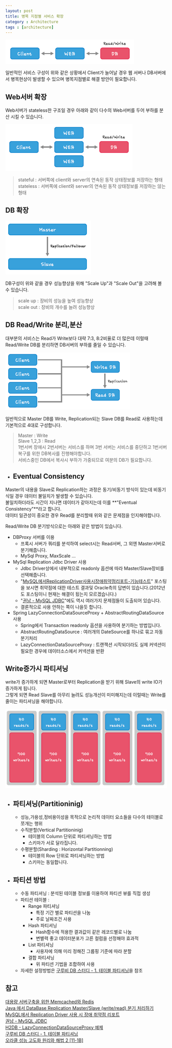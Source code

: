 ```yaml
---
layout: post
title: 병목 지점별 서비스 확장
category : Architecture
tags : [architecture]
---
```


![일반적인 서비스의 기본구성](/assets/img/architecture/architecture-traffic-issue/1.png)    

일반적인 서비스 구성이 위와 같은 상황에서 Client가 늘어날 경우 웹 서버나 DB서버에서 병목현상이 발생할 수 있으며 병목지점별로 해결 방안이 필요합니다.    

Web서버 확장
----
Web서버가 stateless한 구조일 경우 아래와 같이 다수의 Web서버를 두어 부하를 분산 시킬 수 있습니다.    

![병목현상해결을 위한 웹 서버의 확장](/assets/img/architecture/architecture-traffic-issue/2.png)   

> stateful : 서버쪽에 client와 server의 연속된 동작 상태정보를 저장하는 형태    
> stateless : 서버쪽에 client와 server의 연속된 동작 상태정보를 저장하는 않는 형태

DB 확장
----
![일반적인 서비스의 DB구성](/assets/img/architecture/architecture-traffic-issue/3.png)   

DB구성이 위와 같을 경우 성능향상을 위해 "Scale Up"과 "Scale Out"을 고려해 볼 수 있습니다.

> scale up : 장비의 성능을 높여 성능향상     
> scale out : 장비의 개수를 늘려 성능향상     

DB Read/Write 분리,분산
----
대부분의 서비스는 Read가 Write보다 대략 7:3, 8:2비율로 더 많은데 이럴때 Read/Write DB를 분리하면 DB서버의 부하를 줄일 수 있습니다.   

![Read/Write DB 분리](/assets/img/architecture/architecture-traffic-issue/4.png)   

일반적으로 Master DB를 Write, Replication되는 Slave DB를 Read로 사용하는데 기본적으로 4대로 구성합니다.    
> Master : Write     
> Slave 1,2,3 : Read     
> 1번서버 장애시 2번서버는 서비스를 하며 3번 서버는 서비스를 중단하고 1번서버 복구를 위한 DB복사를 진행해야합니다.     
> 서비스중인 DB에서 복사시 부하가 가중되므로 여분의 DB가 필요합니다.     

- ## Eventual Consistency ##   
Master의 내용을 Slave로 Replication하는 과정은 동기/비동기 방식이 있는데 비동기식일 경우 데이터 불일치가 발생할 수 있습니다.    
불일치하더라도 시간이 지나면 데이터가 같아지는데 이를 **"Eventual Consistency"**라고 합니다.    
데이터 일관성이 중요한 경우 Read를 분리할때 위와 같은 문제점을 인지해야합니다.

Read/Write DB 분기방식으로는 아래와 같은 방법이 있습니다.

- DBProxy 서버를 이용
  + 프록시 서버가 쿼리를 분석하여 select시는 Read서버, 그 외엔 Master서버로 분기해줍니다.
  + MySql Proxy, MaxScale ...
- MySql Replication Jdbc Driver 사용
  + Jdbc Driver상에서 내부적으로 readonly 옵션에 따라 Master/Slave장비를 선택해줍니다.
  + "[MySQL에서ReplicationDriver사용시장애취약점리포트-기능테스트](http://gywn.net/2012/07/mysql-replication-driver-error-report/#MySQL에서ReplicationDriver사용시장애취약점리포트-기능테스트)" 포스팅을 보시면 취약점에 대한 테스트 결과및 Oracle측의 답변이 있습니다.(2012년도 포스팅이니 현재는 해결이 됬는지 모르겠습니다.)
  + "[권남 - MySQL JDBC](http://kwonnam.pe.kr/wiki/database/mysql/jdbc#replication_jdbc_driver)"에도 역시 여러가지 문제점들이 도출되어 있습니다.
  + 결론적으로 사용 안하는 쪽이 나을듯 합니다.
- Spring LazyConnectionDataSourceProxy + AbstractRoutingDataSource 사용
  + Spring에서 Transaction readonly 옵션을 사용하여 분기하는 방법입니다.
  + AbstractRoutingDataSource : 여러개의 DateSource를 하나로 묶고 자동 분기처리    
  + LazyConnectionDataSourceProxy : 트랜잭션 시작되더라도 실제 커넥션이 필요한 경우에 데이터소스에서 커넥션을 반환

Write증가시 파티셔닝
----
write가 증가하게 되면 Master로부터 Replication을 받기 위해 Slave의 write IO가 증가하게 됩니다.       
그렇게 되면 Read Slave를 아무리 늘려도 성능개선이 미미해지는데 이럴때는 Write를 줄이는 파티셔닝을 해야합니다.     

![Read/Write DB 분리](/assets/img/architecture/architecture-traffic-issue/5.png)   


- ## 파티셔닝(Partitioninig) ##
  + 성능,가용성,정비용이성을 목적으로 논리적 데이터 요소들을 다수의 테이블로 쪼개는 행위
  + 수직분할(Vertical Partitioninig)
    * 테이블의 Column 단위로 파티셔닝하는 방법
    * 스키마가 서로 달라집니다.
  + 수평분할(Sharding : Horizontal Partitionning)
    * 테이블의 Row 단위로 파티셔닝하는 방법
    * 스키마는 동일합니다.

- ## 파티션 방법 ##
  + 수동 파티셔닝 : 분석된 테이블 정보를 이용하여 파티션 뷰를 직접 생성
  + 파티션 테이블 :
    * Range 파티셔닝
      - 특정 기간 별로 파티션을 나눔
      - 주로 날짜조건 사용
    * Hash 파티셔닝
      - Hash함수에 적용한 결과값이 같은 레코드별로 나눔
      - 변별력 좋고 데이터분포가 고른 컬럼을 선정해야 효과적
    * List 파티셔닝
      - 사용자에 의해 미리 정해진 그룹핑 기준에 따라 분할
    * 결합 파티셔닝
      - 위 파티션 기법을 조합하여 사용
  + 자세한 설정방법은 [구루비 DB 스터디 - 1. 테이블 파티셔닝](http://wiki.gurubee.net/pages/viewpage.action?pageId=26742648)을 참조


참고
----
[대용량 서버구축을 위한 Memcached와 Redis](http://www.hanbit.co.kr/store/books/look.php?p_code=E1904063627)     
[Java 에서 DataBase Replication Master/Slave (write/read) 분기 처리하기](http://kwon37xi.egloos.com/5364167)    
[MySQL에서 Replication Driver 사용 시 장애 취약점 리포트](http://gywn.net/2012/07/mysql-replication-driver-error-report/)     
[권남 - MySQL JDBC](http://kwonnam.pe.kr/wiki/database/mysql/jdbc)        
[H2DB - LazyConnectionDataSourceProxy 예제](http://www.programcreek.com/java-api-examples/index.php?source_dir=replication-datasource-master/src/test/java/kr/pe/kwonnam/replicationdatasource/config/WithRoutingDataSourceConfig.java)     
[구루비 DB 스터디 - 1. 테이블 파티셔닝](http://wiki.gurubee.net/pages/viewpage.action?pageId=26742648)     
[오라클 성능 고도화 원리와 해법 2 [11-1B]](http://bysql.net/index.php?document_srl=15154&mid=w201101B)
